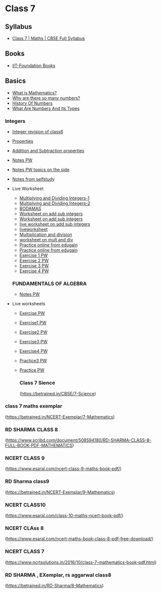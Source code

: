 # Class 7
## Syllabus
* [Class 7 | Maths | CBSE Full Syllabus](https://www.youtube.com/playlist?list=PLj1i1ws7fZJ_A67coQaWJS6f03dHlSnxK)

## Books
 * [IIT-Foundation Books](https://drive.google.com/drive/folders/1fqnujlVMOZEkJXl1FfQz-HvvPkCxlcBn?usp=sharing)

## Basics
 * [What is Mathematics?](https://www.youtube.com/watch?v=64643Op6WJo)
 * [Why are there so many numbers?](https://www.youtube.com/watch?v=XN2Cj8GuVbY)
 * [History Of Numbers](https://www.youtube.com/watch?v=gteqRoNR160)
 * [What Are Numbers And Its Types](https://www.youtube.com/watch?v=ig6tKeGzYJM)
### Integers
 * [Integer revision of class6](https://www.youtube.com/watch?v=i7w29DUI6y4)
 * [Properties](https://www.youtube.com/watch?v=5xjxfUFboFs)
 * [Addition and Subtraction properties](https://www.youtube.com/watch?v=i7w29DUI6y4)
 * [Notes PW](https://www.pw.live/chapter-class-7-integers)
 * [Notes PW topics on the side](https://www.pw.live/chapter-class-7-integers/introduction-integers)
 * [Notes from selfstudy](https://www.selfstudys.com/books/ncert-notes/english/class-7th/maths/chapter-1-integers/41671)
 
 * Live Worksheet
   -  [Multiplying and Dividing Integers-1](https://www.liveworksheets.com/w/en/math/496753)
   -  [Multiplying and Dividing Integers-2](https://www.liveworksheets.com/w/en/math/1920397)
   -  [BODAMAS](https://www.liveworksheets.com/w/en/math/2224640)
   -  [Worksheet on add sub integers](https://www.k5learning.com/free-math-worksheets/fifth-grade-5/integers/add-subtract)
   -  [Worksheet on add sub integers](https://math-drills.com/integers.php)
   -  [live worksheet on add sub integers](https://math-drills.com/integers.php)
   -  [liveworksheet](https://www.liveworksheets.com/w/en/math/1912011)
   -  [Multiplication and division](https://www.youtube.com/watch?v=fxFMFTDzE5Y)
   -  [worksheet on mult and div](https://www.cuemath.com/worksheets/multiplying-and-dividing-integers-worksheets/)
   -  [Practice online from edugain](https://in.edugain.com/2-35-6439-6440/math/NCERT-CBSE-and-ICSE-/Class-7/Introduction-to-Integers)
   -  [Practice online from edugain](https://in.edugain.com/2-35-6439-6446/math/NCERT-CBSE-and-ICSE-/Class-7/Operations-on-Integers)
   -  [Exercise 1 PW](https://www.pw.live/chapter-class-7-integers/exercise-1/question/547)
   -  [Exercise 2 PW](https://www.pw.live/chapter-class-7-integers/exercise-2)
   -  [Exercise 3 PW](https://www.pw.live/chapter-class-7-integers/exercise-3)
   -  [Exercise 4 PW](https://www.pw.live/chapter-class-7-integers/exercise-4)
  
   ### FUNDAMENTALS OF ALGEBRA
   * [Notes PW](https://www.pw.live/chapter-algebraic-expression-class-7)
  




* Live worksheets
  - [Exercise PW](https://www.pw.live/chapter-algebraic-expression-class-7/solved-questions)
  - [Exercise1 PW](https://www.pw.live/chapter-algebraic-expression-class-7/exercise-1)
  - [Exercise2 PW](https://www.pw.live/chapter-algebraic-expression-class-7/exercise-2)
  - [Exercise3 PW](https://www.pw.live/chapter-algebraic-expression-class-7/exercise-3)
  - [Exercise4 PW](https://www.pw.live/chapter-algebraic-expression-class-7/exercise-4)
  - [Practice3 PW](https://www.pw.live/class-7-maths-worksheet/chapter-3-algebraic-expression)
  - [Practice PW](https://www.pw.live/class-7-maths-worksheet/algebraic-expression)
 
    ### Class 7 Sience
    (https://betrained.in/CBSE/7-Science)
 ### class 7 maths exemplar
 (https://betrained.in/NCERT-Exemplar/7-Mathematics)

 
  ### RD SHARMA CLASS 8
  (https://www.scribd.com/document/508594180/RD-SHARMA-CLASS-8-FULL-BOOK-PDF-MATHEMATICS)
  ### NCERT CLASS 9
  (https://www.esaral.com/ncert-class-9-maths-book-pdf/)
  ### RD Sharma class9
  (https://betrained.in/NCERT-Exemplar/9-Mathematics)
  ### NCERT CLASS10
  (https://www.esaral.com/class-10-maths-ncert-book-pdf/)
  ### NCERT CLAss 8
  (https://www.esaral.com/ncert-maths-book-class-8-pdf-free-download/)
  ### NCERT CLASS 7
  (https://www.ncrtsolutions.in/2016/10/class-7-mathematics-book-pdf.html)
  ### RD SHARMA , EXemplar, rs aggarwal class8
  (https://betrained.in/RD-Sharma/8-Mathematics)
  
  
     
